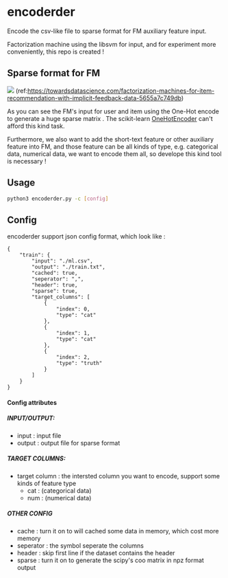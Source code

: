 # encoderder

Encode the csv-like file to sparse format for FM auxiliary feature input.


Factorization machine using the libsvm for input, and for experiment more conveniently, this repo is created !

## Sparse format for FM

![](https://i.imgur.com/qDhSPV5.png)
(ref:https://towardsdatascience.com/factorization-machines-for-item-recommendation-with-implicit-feedback-data-5655a7c749db)

As you can see the FM's input for user and item using the One-Hot encode to generate a huge sparse matrix . The scikit-learn [OneHotEncoder](https://scikit-learn.org/stable/modules/generated/sklearn.preprocessing.OneHotEncoder.html) can't afford this kind task.

Furthermore, we also want to add the short-text feature or other auxiliary feature into FM, and those feature can be all kinds of type, e.g. categorical data, numerical data, we want to encode them all, so develope this kind tool is necessary !


## Usage

```bash
python3 encoderder.py -c [config]
```

## Config
encoderder support json config format, which look like : 

```json=
{
    "train": {
        "input": "./ml.csv",
        "output": "./train.txt",
        "cached": true,
        "seperator": ",",
        "header": true,
        "sparse": true,
        "target_columns": [
            {
                "index": 0,
                "type": "cat"
            },
            {
                "index": 1,
                "type": "cat"
            },
            {
                "index": 2,
                "type": "truth"
            }
        ]
    }
}
```

#### Config attributes


##### INPUT/OUTPUT:
* input : input file
* output : output file for sparse format

##### TARGET COLUMNS:
* target column : the intersted column you want to encode, support some kinds of feature type
    * cat : (categorical data)
    * num : (numerical data)

##### OTHER CONFIG
* cache : turn it on to will cached some data in memory, which cost more memory
* seperator : the symbol seperate the columns 
* header : skip first line if the dataset contains the header
* sparse : turn it on to generate the scipy's coo matrix in npz format output
